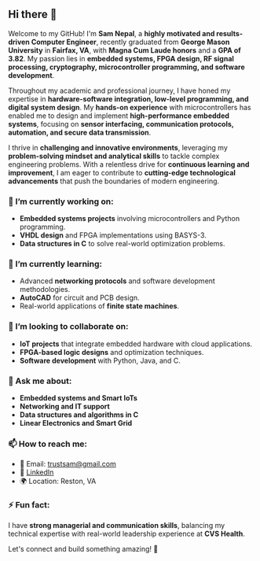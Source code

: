 ## Hi there 👋

Welcome to my GitHub! I'm **Sam Nepal**, a **highly motivated and results-driven Computer Engineer**, recently graduated from **George Mason University** in **Fairfax, VA**, with **Magna Cum Laude honors** and a **GPA of 3.82**. My passion lies in **embedded systems, FPGA design, RF signal processing, cryptography, microcontroller programming, and software development**.

Throughout my academic and professional journey, I have honed my expertise in **hardware-software integration, low-level programming, and digital system design**. My **hands-on experience** with microcontrollers has enabled me to design and implement **high-performance embedded systems**, focusing on **sensor interfacing, communication protocols, automation, and secure data transmission**.

I thrive in **challenging and innovative environments**, leveraging my **problem-solving mindset and analytical skills** to tackle complex engineering problems. With a relentless drive for **continuous learning and improvement**, I am eager to contribute to **cutting-edge technological advancements** that push the boundaries of modern engineering.

### 🔭 I’m currently working on:
- **Embedded systems projects** involving microcontrollers and Python programming.
- **VHDL design** and FPGA implementations using BASYS-3.
- **Data structures in C** to solve real-world optimization problems.

### 🌱 I’m currently learning:
- Advanced **networking protocols** and software development methodologies.
- **AutoCAD** for circuit and PCB design.
- Real-world applications of **finite state machines**.

### 👯 I’m looking to collaborate on:
- **IoT projects** that integrate embedded hardware with cloud applications.
- **FPGA-based logic designs** and optimization techniques.
- **Software development** with Python, Java, and C.

### 💬 Ask me about:
- **Embedded systems and Smart IoTs**
- **Networking and IT support**
- **Data structures and algorithms in C**
- **Linear Electronics and Smart Grid**

### 📫 How to reach me:
- 📧 Email: [trustsam@gmail.com](mailto:trustsam@gmail.com)
- 💼 [LinkedIn](https://www.linkedin.com/in/sam-nepal-gmu/)
- 🌍 Location: Reston, VA

### ⚡ Fun fact:
I have **strong managerial and communication skills**, balancing my technical expertise with real-world leadership experience at **CVS Health**.

Let's connect and build something amazing! 🚀
